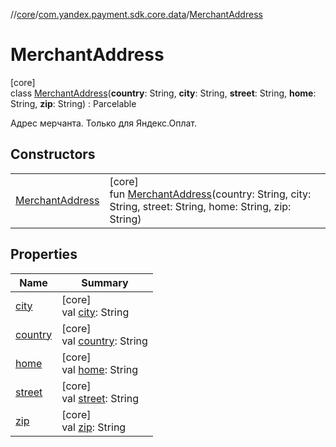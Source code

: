 //[core](../../../index.md)/[com.yandex.payment.sdk.core.data](../index.md)/[MerchantAddress](index.md)

# MerchantAddress

[core]\
class [MerchantAddress](index.md)(**country**: String, **city**: String, **street**: String, **home**: String, **zip**: String) : Parcelable

Адрес мерчанта. Только для Яндекс.Оплат.

## Constructors

| | |
|---|---|
| [MerchantAddress](-merchant-address.md) | [core]<br>fun [MerchantAddress](-merchant-address.md)(country: String, city: String, street: String, home: String, zip: String) |

## Properties

| Name | Summary |
|---|---|
| [city](city.md) | [core]<br>val [city](city.md): String |
| [country](country.md) | [core]<br>val [country](country.md): String |
| [home](home.md) | [core]<br>val [home](home.md): String |
| [street](street.md) | [core]<br>val [street](street.md): String |
| [zip](zip.md) | [core]<br>val [zip](zip.md): String |
